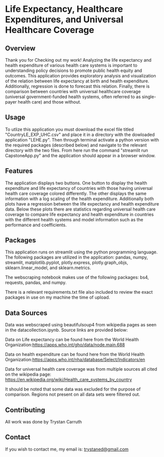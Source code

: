 # Life Expectancy, Healthcare Expenditures, and Universal Healthcare Coverage

## Overview

Thank you for Checking out my work! Analyzing the life expectancy and health expenditure of various health care systems is important to understanding policy decisions to promote public health equity and outcomes. This application provides exploratory analysis and visualization of the relation between life expectancy at birth and health expenditure. Additionally, regression is done to forecast this relation. Finally, there is comparison between countries with universal healthcare coverage (universal government-funded health systems, often referred to as single-payer health care) and those without.

## Usage

To utlize this application you must download the excel file titled "CountryLE_EXP_UHC.csv" and place it in a directory with the dowloaded application "LEHE.py". Then through terminal activate a python version with the required packages (described below) and navigate to the relevant directory with the two files. From here run the command "streamlit run CapstoneApp.py" and the application should appear in a browser window.

## Features

The application displays two buttons. One button to display the health expenditure and life expectancy of countries with those having universal health care coverage colored differently. The other displays the same information with a log scaling of the health expenditure. Additionally both plots have a regression between the life expectancy and health expenditure data. Below these plots there are statistics regarding universal health care coverage to compare life expectancy and health expenditure in countries with the different health systems and model information such as the performance and coefficients.

## Packages

This application runs on streamlit using the python programming language. The following packages are utilized in the application: pandas, numpy, streamlit, matplotlib.pyplot, plotly.express, plotly.graph_objs, sklearn.linear_model, and sklearn.metrics. 

The webscraping notebook makes use of the following packages: bs4, requests, pandas, and numpy. 

There is a relevant requirements.txt file also included to review the exact packages in use on my machine the time of upload.
## Data Sources

Data was webscraped using beautifulsoup4 from wikipedia pages as seen in the datacollection.ipynb. 
Source links are provided below:

Data on Life expectancy can be found here from the World Health Organization:https://apps.who.int/gho/data/node.main.688

Data on health expenditure can be found here from the World Health Organization:https://apps.who.int/nha/database/Select/Indicators/en

Data for universal health care coverage was from multiple sources all cited on the wikipedia page: https://en.wikipedia.org/wiki/Health_care_systems_by_country

It should be noted that some data was excluded for the purpose of comparison. Regions not present on all data sets were filtered out.

## Contributing

All work was done by Trystan Carruth

## Contact

If you wish to contact me, my email is: trystaned@gmail.com
